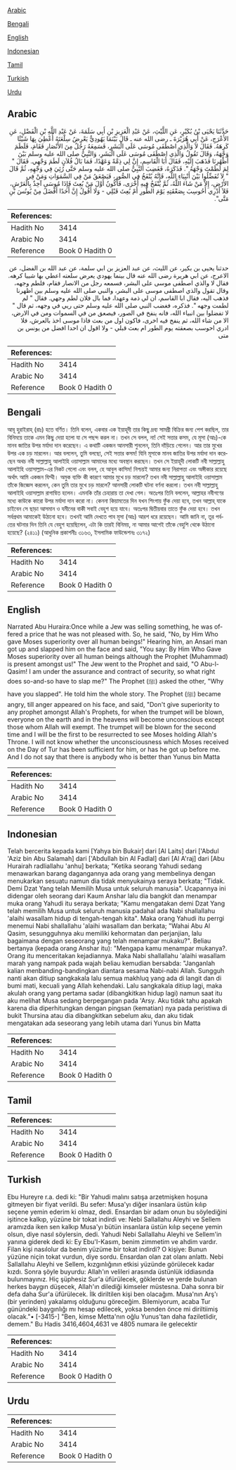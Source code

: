[Arabic](#arabic)

[Bengali](#bengali)

[English](#english)

[Indonesian](#indonesian)

[Tamil](#tamil)

[Turkish](#turkish)

[Urdu](#urdu)

## Arabic


<div dir="rtl" lang="ar" style={{fontSize:'larger',backgroundColor:'#f8f9fa',padding:20}}>
حَدَّثَنَا يَحْيَى بْنُ بُكَيْرٍ، عَنِ اللَّيْثِ، عَنْ عَبْدِ الْعَزِيزِ بْنِ أَبِي سَلَمَةَ، عَنْ عَبْدِ اللَّهِ بْنِ الْفَضْلِ، عَنِ الأَعْرَجِ، عَنْ أَبِي هُرَيْرَةَ ـ رضى الله عنه ـ قَالَ بَيْنَمَا يَهُودِيٌّ يَعْرِضُ سِلْعَتَهُ أُعْطِيَ بِهَا شَيْئًا كَرِهَهُ‏.‏ فَقَالَ لاَ وَالَّذِي اصْطَفَى مُوسَى عَلَى الْبَشَرِ، فَسَمِعَهُ رَجُلٌ مِنَ الأَنْصَارِ فَقَامَ، فَلَطَمَ وَجْهَهُ، وَقَالَ تَقُولُ وَالَّذِي اصْطَفَى مُوسَى عَلَى الْبَشَرِ، وَالنَّبِيُّ صلى الله عليه وسلم بَيْنَ أَظْهُرِنَا فَذَهَبَ إِلَيْهِ، فَقَالَ أَبَا الْقَاسِمِ، إِنَّ لِي ذِمَّةً وَعَهْدًا، فَمَا بَالُ فُلاَنٍ لَطَمَ وَجْهِي‏.‏ فَقَالَ ‏"‏ لِمَ لَطَمْتَ وَجْهَهُ ‏"‏‏.‏ فَذَكَرَهُ، فَغَضِبَ النَّبِيُّ صلى الله عليه وسلم حَتَّى رُئِيَ فِي وَجْهِهِ، ثُمَّ قَالَ ‏"‏ لاَ تُفَضِّلُوا بَيْنَ أَنْبِيَاءِ اللَّهِ، فَإِنَّهُ يُنْفَخُ فِي الصُّورِ، فَيَصْعَقُ مَنْ فِي السَّمَوَاتِ وَمَنْ فِي الأَرْضِ، إِلاَّ مَنْ شَاءَ اللَّهُ، ثُمَّ يُنْفَخُ فِيهِ أُخْرَى، فَأَكُونُ أَوَّلَ مَنْ بُعِثَ فَإِذَا مُوسَى آخِذٌ بِالْعَرْشِ، فَلاَ أَدْرِي أَحُوسِبَ بِصَعْقَتِهِ يَوْمَ الطُّورِ أَمْ بُعِثَ قَبْلِي -‏ وَلَا أَقُولُ إِنَّ أَحَدًا أَفْضَلُ مِنْ يُونُسَ بْنِ مَتَّى"‏‏.‏
</div>
<div style={{backgroundColor:'#f8f9fa',padding:20, marginBottom: 10}}><table> <thead> <tr> <th>References:</th> <th></th> </tr> </thead> <tbody><tr><td>Hadith No</td><td>3414</td></tr><tr><td>Arabic No</td><td>3414</td></tr><tr><td>Reference</td><td>Book 0 Hadith 0</td></tr></tbody></table></div>


<div dir="rtl" lang="ar" style={{fontSize:'larger',backgroundColor:'#f8f9fa',padding:20}}>
حدثنا يحيى بن بكير، عن الليث، عن عبد العزيز بن ابي سلمة، عن عبد الله بن الفضل، عن الاعرج، عن ابي هريرة رضى الله عنه قال بينما يهودي يعرض سلعته اعطي بها شييا كرهه. فقال لا والذي اصطفى موسى على البشر، فسمعه رجل من الانصار فقام، فلطم وجهه، وقال تقول والذي اصطفى موسى على البشر، والنبي صلى الله عليه وسلم بين اظهرنا فذهب اليه، فقال ابا القاسم، ان لي ذمة وعهدا، فما بال فلان لطم وجهي. فقال " لم لطمت وجهه ". فذكره، فغضب النبي صلى الله عليه وسلم حتى ريي في وجهه، ثم قال " لا تفضلوا بين انبياء الله، فانه ينفخ في الصور، فيصعق من في السموات ومن في الارض، الا من شاء الله، ثم ينفخ فيه اخرى، فاكون اول من بعث فاذا موسى اخذ بالعرش، فلا ادري احوسب بصعقته يوم الطور ام بعث قبلي - ولا اقول ان احدا افضل من يونس بن متى
</div>
<div style={{backgroundColor:'#f8f9fa',padding:20, marginBottom: 10}}><table> <thead> <tr> <th>References:</th> <th></th> </tr> </thead> <tbody><tr><td>Hadith No</td><td>3414</td></tr><tr><td>Arabic No</td><td>3414</td></tr><tr><td>Reference</td><td>Book 0 Hadith 0</td></tr></tbody></table></div>

## Bengali


<div dir="ltr" lang="bn" style={{fontSize:'larger',backgroundColor:'#f8f9fa',padding:20}}>
আবূ হুরাইরাহ্ (রাঃ) হতে বর্ণিত। তিনি বলেন, একবার এক ইয়াহূদী তার কিছু দ্রব্য সামগ্রী বিক্রির জন্য পেশ করছিল, তার বিনিময়ে তাকে এমন কিছু দেয়া হলো যা সে পছন্দ করল না। তখন সে বলল, না! সেই সত্তার কসম, যে মূসা (আঃ)-কে মানব জাতির উপর মর্যাদা দান করেছেন। এ কথাটি একজন আনসারী শুনলেন, তিনি দাঁড়িয়ে গেলেন। আর তার মুখের উপর এক চড় মারলেন। আর বললেন, তুমি বলছো, সেই সত্তার কসম! যিনি মূসাকে মানব জাতির উপর মর্যাদা দান করেছেন অথচ নবী সাল্লাল্লাহু আলাইহি ওয়াসাল্লাম আমাদের মধ্যে অবস্থান করছেন। তখন সে ইয়াহূদী লোকটি নবী সাল্লাল্লাহু আলাইহি ওয়াসাল্লাম-এর নিকট গেলো এবং বলল, হে আবুল কাসিম! নিশ্চয়ই আমার জন্য নিরাপত্তা এবং অঙ্গীকার রয়েছে অর্থাৎ আমি একজন যিম্মী। অমুক ব্যক্তি কী কারণে আমার মুখে চড় মারলো? তখন নবী সাল্লাল্লাহু আলাইহি ওয়াসাল্লাম তাঁকে জিজ্ঞেস করলেন, কেন তুমি তার মুখে চড় মারলে? আনসারী লোকটি ঘটনা বর্ণনা করলো। তখন নবী সাল্লাল্লাহু আলাইহি ওয়াসাল্লাম রাগান্বিত হলেন। এমনকি তাঁর চেহারায় তা দেখা গেল। অতঃপর তিনি বললেন, আল্লাহর নবীগণের মধ্যে কাউকে কারো উপর মর্যাদা দান করো না। কেননা কিয়ামতের দিন যখন শিংগায় ফুঁক দেয়া হবে, তখন আল্লাহ্ যাকে চাইবেন সে ছাড়া আসমান ও যমীনের বাকী সবাই বেহুশ হয়ে যাবে। অতঃপর দ্বিতীয়বার তাতে ফুঁক দেয়া হবে। তখন সর্বপ্রথম আমাকেই উঠানো হবে। তখনই আমি দেখতে পাব মূসা (আঃ) আরশ ধরে রয়েছেন। আমি জানি না, তূর পর্বতের ঘটনার দিন তিনি যে বেহুশ হয়েছিলেন, এটা কি তারই বিনিময়, না আমার আগেই তাঁকে বেহুশি থেকে উঠানো হয়েছে? (২৪১১) (আধুনিক প্রকাশনীঃ ৩১৬৩, ইসলামিক ফাউন্ডেশনঃ ৩১৭২)
</div>
<div style={{backgroundColor:'#f8f9fa',padding:20, marginBottom: 10}}><table> <thead> <tr> <th>References:</th> <th></th> </tr> </thead> <tbody><tr><td>Hadith No</td><td>3414</td></tr><tr><td>Arabic No</td><td>3414</td></tr><tr><td>Reference</td><td>Book 0 Hadith 0</td></tr></tbody></table></div>

## English


<div dir="ltr" lang="en" style={{fontSize:'larger',backgroundColor:'#f8f9fa',padding:20}}>
Narrated Abu Huraira:Once while a Jew was selling something, he was offered a price that he was not pleased with. So, he said, "No, by Him Who gave Moses superiority over all human beings!" Hearing him, an Ansari man got up and slapped him on the face and said, "You say: By Him Who Gave Moses superiority over all human beings although the Prophet (Muhammad) is present amongst us!" The Jew went to the Prophet and said, "O Abu-l-Qasim! I am under the assurance and contract of security, so what right does so-and-so have to slap me?" The Prophet (ﷺ) asked the other, "Why have you slapped". He told him the whole story. The Prophet (ﷺ) became angry, till anger appeared on his face, and said, "Don't give superiority to any prophet amongst Allah's Prophets, for when the trumpet will be blown, everyone on the earth and in the heavens will become unconscious except those whom Allah will exempt. The trumpet will be blown for the second time and I will be the first to be resurrected to see Moses holding Allah's Throne. I will not know whether the unconsciousness which Moses received on the Day of Tur has been sufficient for him, or has he got up before me. And I do not say that there is anybody who is better than Yunus bin Matta
</div>
<div style={{backgroundColor:'#f8f9fa',padding:20, marginBottom: 10}}><table> <thead> <tr> <th>References:</th> <th></th> </tr> </thead> <tbody><tr><td>Hadith No</td><td>3414</td></tr><tr><td>Arabic No</td><td>3414</td></tr><tr><td>Reference</td><td>Book 0 Hadith 0</td></tr></tbody></table></div>

## Indonesian


<div dir="ltr" lang="id" style={{fontSize:'larger',backgroundColor:'#f8f9fa',padding:20}}>
Telah bercerita kepada kami [Yahya bin Bukair] dari [Al Laits] dari ['Abdul 'Aziz bin Abu Salamah] dari ['Abdullah bin Al Fadlal] dari [Al A'raj] dari [Abu Hurairah radliallahu 'anhu] berkata; "Ketika seorang Yahudi sedang menawarkan barang dagangannya ada orang yang membelinya dengan menukarkan sesuatu namun dia tidak menyukainya seraya berkata; "Tidak. Demi Dzat Yang telah Memilih Musa untuk seluruh manusia". Ucapannya ini didengar oleh seorang dari Kaum Anshar lalu dia bangkit dan menampar muka orang Yahudi itu seraya berkata; "Kamu mengatakan demi Dzat Yang telah memilih Musa untuk seluruh manusia padahal ada Nabi shallallahu 'alaihi wasallam hidup di tengah-tengah kita". Maka orang Yahudi itu perrgi menemui Nabi shallallahu 'alaihi wasallam dan berkata; "Wahai Abu Al Qasim, sesungguhnya aku memiliki kehormatan dan perjanjian, lalu bagaimana dengan seseorang yang telah menampar mukaku?". Beliau bertanya (kepada orang Anshar itu): "Mengapa kamu menampar mukanya?. Orang itu menceritakan kejadiannya. Maka Nabi shallallahu 'alaihi wasallam marah yang nampak pada wajah beliau kemudian bersabda: "Janganlah kalian menbanding-bandingkan diantara sesama Nabi-nabi Allah. Sungguh nanti akan ditiup sangkakala lalu semua makhluq yang ada di langit dan di bumi mati, kecuali yang Allah kehendaki. Lalu sangkakala ditiup lagi, maka akulah orang yang pertama sadar (dibangkitkan hidup lagi) namun saat itu aku melihat Musa sedang berpegangan pada 'Arsy. Aku tidak tahu apakah karena dia diperhitungkan dengan pingsan (kematian) nya pada peristiwa di bukit Thursina atau dia dibangkitkan sebelum aku, dan aku tidak mengatakan ada seseorang yang lebih utama dari Yunus bin Matta
</div>
<div style={{backgroundColor:'#f8f9fa',padding:20, marginBottom: 10}}><table> <thead> <tr> <th>References:</th> <th></th> </tr> </thead> <tbody><tr><td>Hadith No</td><td>3414</td></tr><tr><td>Arabic No</td><td>3414</td></tr><tr><td>Reference</td><td>Book 0 Hadith 0</td></tr></tbody></table></div>

## Tamil


<div dir="ltr" lang="ta" style={{fontSize:'larger',backgroundColor:'#f8f9fa',padding:20}}>

</div>
<div style={{backgroundColor:'#f8f9fa',padding:20, marginBottom: 10}}><table> <thead> <tr> <th>References:</th> <th></th> </tr> </thead> <tbody><tr><td>Hadith No</td><td>3414</td></tr><tr><td>Arabic No</td><td>3414</td></tr><tr><td>Reference</td><td>Book 0 Hadith 0</td></tr></tbody></table></div>

## Turkish


<div dir="ltr" lang="tr" style={{fontSize:'larger',backgroundColor:'#f8f9fa',padding:20}}>
Ebu Hureyre r.a. dedi ki: "Bir Yahudi malını satışa arzetmişken hoşuna gitmeyen bir fiyat verildi. Bu sefer: Musa'yı diğer insanlara üstün kılıp seçene yemin ederim ki olmaz, dedi. Ensardan bir adam onun bu söylediğini işitince kalkıp, yüzüne bir tokat indirdi ve: Nebi Sallallahu Aleyhi ve Sellem aramızda iken sen kalkıp Musa'yı bütün insanlara üstün kılıp seçene yemin olsun, diye nasıl söylersin, dedi. Yahudi Nebi Sallallahu Aleyhi ve Sellem'in yanına giderek dedi ki: Ey Ebu'I-Kasım, benim zimmetim ve ahdim vardır. Filan kişi nasılolur da benim yüzüme bir tokat indirdi? O kişiye: Bunun yüzüne niçin tokat vurdun, diye sordu. Ensardan olan zat olanı anlattı. Nebi Sallallahu Aleyhi ve Sellem, kızgınlığının etkisi yüzünde görülecek kadar kızdı. Sonra şöyle buyurdu: Allah'ın velileri arasında üstünlük iddiasında bulunmayınız. Hiç şüphesiz Sur'a üfürülecek, göklerde ve yerde bulunan herkes baygın düşecek, Allah'ın dilediği kimseler müstesna. Daha sonra bir defa daha Sur'a üfürülecek. İlk diriltilen kişi ben olacağım. Musa'nın Arş'ı (bir yerinden) yakalamış olduğunu göreceğim. Bilemiyorum, acaba Tur günündeki baygınlığı mı hesap edilecek, yoksa benden önce mi diriltiimiş olacak."• [-3415-] "Ben, kimse Metta'nın oğlu Yunus'tan daha faziletlidir, demem." Bu Hadis 3416,4604,4631 ve 4805 numara ile gelecektir
</div>
<div style={{backgroundColor:'#f8f9fa',padding:20, marginBottom: 10}}><table> <thead> <tr> <th>References:</th> <th></th> </tr> </thead> <tbody><tr><td>Hadith No</td><td>3414</td></tr><tr><td>Arabic No</td><td>3414</td></tr><tr><td>Reference</td><td>Book 0 Hadith 0</td></tr></tbody></table></div>

## Urdu


<div dir="rtl" lang="ur" style={{fontSize:'larger',backgroundColor:'#f8f9fa',padding:20}}>

</div>
<div style={{backgroundColor:'#f8f9fa',padding:20, marginBottom: 10}}><table> <thead> <tr> <th>References:</th> <th></th> </tr> </thead> <tbody><tr><td>Hadith No</td><td>3414</td></tr><tr><td>Arabic No</td><td>3414</td></tr><tr><td>Reference</td><td>Book 0 Hadith 0</td></tr></tbody></table></div>